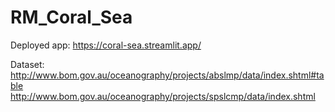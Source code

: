 # RM_Coral_Sea

Deployed app: https://coral-sea.streamlit.app/

Dataset: 
http://www.bom.gov.au/oceanography/projects/abslmp/data/index.shtml#table
http://www.bom.gov.au/oceanography/projects/spslcmp/data/index.shtml
